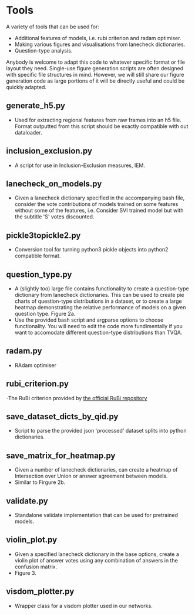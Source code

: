 # Tools

A variety of tools that can be used for:<br>
- Additional features of models, i.e. rubi criterion and radam optimiser.<br>
- Making various figures and visualisations from lanecheck dictionaries.<br>
- Question-type analysis.<br>

Anybody is welcome to adapt this code to whatever specific format or file layout they need. Single-use figure generation scripts are often designed with specific file structures in mind. However, we will still share our figure generation code as large portions of it will be directly useful and could be quickly adapted.<br>

## generate_h5.py
- Used for extracting regional features from raw frames into an h5 file. Format outputted from this script should be exactly compatible with out dataloader.

## inclusion_exclusion.py
- A script for use in Inclusion-Exclusion measures, IEM. 

## lanecheck_on_models.py
- Given a lanecheck dictionary specified in the accompanying bash file, consider the vote contributions of models trained on some features without some of the features, i.e. Consider SVI trained model but with the subtitle 'S' votes discounted.

## pickle3topickle2.py
- Conversion tool for turning python3 pickle objects into python2 compatible format.

## question_type.py
- A (slightly too) large file contains functionality to create a question-type dictionary from lanecheck dictionaries. This can be used to create pie charts of question-type distributions in a dataset, or to create a large heatmap demonstrating the relative performance of models on a given question type. Figure 2a.
- Use the provided bash script and argparse options to choose functionality. You will need to edit the code more fundimentally if you want to accomodate different question-type distributions than TVQA.

## radam.py
- RAdam optimiser

## rubi_criterion.py
-The RuBi criterion provided by [the official RuBi repository](https://github.com/cdancette/rubi.bootstrap.pytorch)

## save_dataset_dicts_by_qid.py
- Script to parse the provided json 'processed' dataset splits into python dictionaries.

## save_matrix_for_heatmap.py
- Given a number of lanecheck dictionaries, can create a heatmap of Intersection over Union or answer agreement between models.
- Similar to Firgure 2b.  

## validate.py
- Standalone validate implementation that can be used for pretrained models. 

## violin_plot.py
- Given a specified lanecheck dictionary in the base options, create a violin plot of answer votes using any combination of answers in the confusion matrix.
- Figure 3.

## visdom_plotter.py
- Wrapper class for a visdom plotter used in our networks. 
